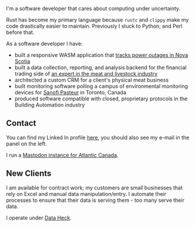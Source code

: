 I'm a software developer that cares about computing under uncertainty. 

Rust has become my primary language because `rustc` and `clippy` make my code drastically easier to maintain. Previously I stuck to Python, and Perl before that.

As a software developer I have:
* built a responsive WASM application that [tracks power outages in Nova Scotia](https://outages.dataheck.com)
* built a data collection, reporting, and analysis backend for the financial trading side of [an expert in the meat and livestock industry](https://jsferraro.com/)
* architected a custom CRM for a client's physical meat business
* built monitoring software polling a campus of environmental monitoring devices for [Sanofi Pasteur](https://www.sanofi.ca/en/) in Toronto, Canada
* produced software compatible with closed, proprietary protocols in the Building Automation industry

## Contact

You can find my Linked In profile [here](https://www.linkedin.com/in/matthew-scheffel/), you should also see my e-mail in the panel on the left.

I run a [Mastodon instance for Atlantic Canada](https://oceanplayground.social/).

## New Clients

I am available for contract work; my customers are small businesses that rely on Excel and manual data manipulation/entry. I automate their processes to ensure that their data is serving them - too many serve their data. 

I operate under [Data Heck](https://www.dataheck.com).
